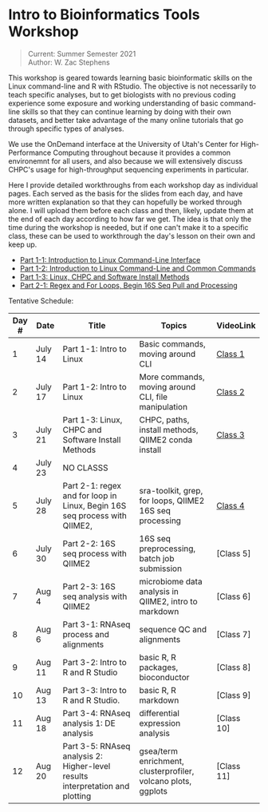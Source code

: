 # Intro to Bioinformatics Tools Workshop
> Current: Summer Semester 2021 \
> Author: W. Zac Stephens

This workshop is geared towards learning basic bioinformatic skills on the Linux command-line and R with RStudio. The objective is not necessarily to teach specific analyses, but to get biologists with no previous coding experience some exposure and working understanding of basic command-line skills so that they can continue learning by doing with their own datasets, and better take advantage of the many online tutorials that go through specific types of analyses.

We use the OnDemand interface at the University of Utah's Center for High-Performance Computing throughout because it provides a common environemnt for all users, and also because we will extensively discuss CHPC's usage for high-throughput sequencing experiments in particular.

Here I provide detailed workthroughs from each workshop day as individual pages. Each served as the basis for the slides from each day, and have more written explanation so that they can hopefully be worked through alone. I will upload them before each class and then, likely, update them at the end of each day according to how far we get. The idea is that only the time during the workshop is needed, but if one can't make it to a specific class, these can be used to workthrough the day's lesson on their own and keep up.

- [Part 1-1: Introduction to Linux Command-Line Interface](https://github.com/wzacs1/BioinfWorkshop/blob/master/Workthroughs/Part1-1_IntroToLinuxCLI.md)
- [Part 1-2: Introduction to Linux Command-Line and Common Commands](https://github.com/wzacs1/BioinfWorkshop/blob/master/Workthroughs/Part1-2_IntroToLinux.md)
- [Part 1-3: Linux, CHPC and Software Install Methods](https://github.com/wzacs1/BioinfWorkshop/blob/master/Workthroughs/Part1-3_CHPCandLinuxContinued.md)
- [Part 2-1: Regex and For Loops, Begin 16S Seq Pull and Processing](https://github.com/wzacs1/BioinfWorkshop/blob/master/Workthroughs/Part2-1_SRAPull_16SseqProcessQiiime2.md)

Tentative Schedule:

Day #  |  Date  | Title  | Topics | VideoLink
------ | ------ | ------ | ----- | -----
1 | July 14 | Part 1-1: Intro to Linux | Basic commands, moving around CLI |  [Class 1 ]( https://www.youtube.com/playlist?list=PL_Pe_9PaIEBN-MDiucIgx4sR1NLbneDDE)
2 | July 17 | Part 1-2: Intro to Linux | More commands, moving around CLI, file manipulation | [Class 2](https://www.youtube.com/watch?v=8xwjIng3LrE&list=PL_Pe_9PaIEBN-MDiucIgx4sR1NLbneDDE&index=2)
3 | July 21 | Part 1-3: Linux, CHPC and Software Install Methods |  CHPC, paths, install methods, QIIME2 conda install | [Class 3](https://www.youtube.com/playlist?list=PL_Pe_9PaIEBN-MDiucIgx4sR1NLbneDDE)
4 | July 23 | NO CLASSS |
5 | July 28 | Part 2-1: regex and for loop in Linux, Begin 16S seq process with QIIME2,  | sra-toolkit, grep, for loops, QIIME2 16S seq processing | [Class 4](https://www.youtube.com/watch?v=xfRUAr7F0BE&list=PL_Pe_9PaIEBN-MDiucIgx4sR1NLbneDDE&index=4)
6 | July 30 | Part 2-2: 16S seq process with QIIME2 | 16S seq preprocessing, batch job submission | [Class 5]
7 | Aug 4 | Part 2-3: 16S seq analysis with QIIME2 | microbiome data analysis in QIIME2, intro to markdown | [Class 6]
8 | Aug 6 | Part 3-1: RNAseq process and alignments | sequence QC and alignments | [Class 7]
9 | Aug 11 | Part 3-2: Intro to R and R Studio | basic R, R packages, bioconductor | [Class 8]
10 | Aug 13 | Part 3-3: Intro to R and R Studio. | basic R, R markdown | [Class 9]
11 | Aug 18 | Part 3-4: RNAseq analysis 1: DE analysis | differential expression analysis | [Class 10]
12 | Aug 20 | Part 3-5: RNAseq analysis 2: Higher-level results interpretation and plotting | gsea/term enrichment, clusterprofiler, volcano plots, ggplots | [Class 11]
